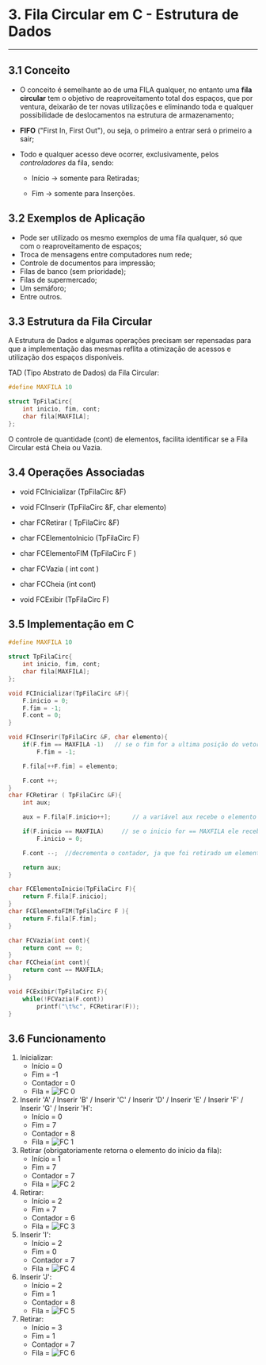 # 3. Fila Circular em C - Estrutura de Dados

***

## 3.1 Conceito

* O conceito é semelhante ao de uma FILA qualquer, no entanto uma **fila circular** tem o objetivo de reaproveitamento total dos espaços, que por ventura, deixarão de ter novas utilizações e eliminando toda e qualquer possibilidade de deslocamentos na estrutura de armazenamento;

* **FIFO** ("First In, First Out"), ou seja, o primeiro a entrar será o primeiro a sair;

* Todo e qualquer acesso deve ocorrer, exclusivamente, pelos *controladores* da fila, sendo:

  * Início -> somente para Retiradas;

  * Fim -> somente para Inserções.

    

## 3.2 Exemplos de Aplicação

* Pode ser utilizado os mesmo exemplos de uma fila qualquer, só que com o reaproveitamento de espaços;
* Troca de mensagens entre computadores num rede;
* Controle de documentos para impressão;
* Filas de banco (sem prioridade);
* Filas de supermercado;
* Um semáforo;
* Entre outros.



## 3.3 Estrutura da Fila Circular

A Estrutura de Dados e algumas operações precisam ser repensadas para que a implementação das mesmas reflita a otimização de acessos e utilização dos espaços disponíveis.

TAD (Tipo Abstrato de Dados) da Fila Circular:

```c
#define MAXFILA 10

struct TpFilaCirc{
    int inicio, fim, cont;
    char fila[MAXFILA];
};
```

O controle de quantidade (cont) de elementos, facilita identificar se a Fila Circular está Cheia ou Vazia.



## 3.4 Operações Associadas

* void FCInicializar (TpFilaCirc &F)

* void FCInserir (TpFilaCirc &F, char elemento)

* char FCRetirar ( TpFilaCirc &F)

* char FCElementoInicio (TpFilaCirc F)

* char FCElementoFIM (TpFilaCirc F )

* char FCVazia ( int cont )

* char FCCheia (int cont)

* void FCExibir (TpFilaCirc F)

  

## 3.5 Implementação em C

```c
#define MAXFILA 10

struct TpFilaCirc{
    int inicio, fim, cont;
    char fila[MAXFILA];
};

void FCInicializar(TpFilaCirc &F){
    F.inicio = 0;
    F.fim = -1;
    F.cont = 0;
}

void FCInserir(TpFilaCirc &F, char elemento){
    if(F.fim == MAXFILA -1)   // se o fim for a ultima posição do vetor, ele recebe -1 para assim ser inserido na posição 0 (o inicio)
        F.fim = -1;

    F.fila[++F.fim] = elemento;

    F.cont ++;
}
char FCRetirar ( TpFilaCirc &F){
    int aux;

    aux = F.fila[F.inicio++];      // a variável aux recebe o elemento do início da fila, o que vai ser retirado

    if(F.inicio == MAXFILA)     // se o inicio for == MAXFILA ele recebe 0, ele "reseta", volta pro início
        F.inicio = 0;

    F.cont --;  //decrementa o contador, ja que foi retirado um elemento

    return aux;
}

char FCElementoInicio(TpFilaCirc F){
    return F.fila[F.inicio];
}
char FCElementoFIM(TpFilaCirc F ){
    return F.fila[F.fim];
}

char FCVazia(int cont){
    return cont == 0;
}
char FCCheia(int cont){
    return cont == MAXFILA;
}

void FCExibir(TpFilaCirc F){
    while(!FCVazia(F.cont))
        printf("\t%c", FCRetirar(F));
}
```



## 3.6 Funcionamento

1. Inicializar:
   - Início = 0
   - Fim = -1
   - Contador = 0
   - Fila =  ![FC 0](https://github.com/VitorGuilhermo/FilaCircular-EstruturasDeDados/blob/master/Imagens/FilaCircular0.png)
2. Inserir 'A' / Inserir 'B' / Inserir 'C' / Inserir 'D' /  Inserir 'E' / Inserir 'F' / Inserir 'G' / Inserir 'H':
   - Início = 0
   - Fim = 7
   - Contador = 8
   - Fila = ![FC 1](https://github.com/VitorGuilhermo/FilaCircular-EstruturasDeDados/blob/master/Imagens/FilaCircular1.png)
3. Retirar (obrigatoriamente retorna o elemento do início da fila):
   - Início = 1
   - Fim = 7
   - Contador = 7
   - Fila = ![FC 2](https://github.com/VitorGuilhermo/FilaCircular-EstruturasDeDados/blob/master/Imagens/FilaCircular2.png)
4. Retirar:
   - Início = 2
   - Fim = 7
   - Contador = 6
   - Fila = ![FC 3](https://github.com/VitorGuilhermo/FilaCircular-EstruturasDeDados/blob/master/Imagens/FilaCircular3.png)
5. Inserir 'I':
   - Início = 2
   - Fim = 0
   - Contador = 7
   - Fila = ![FC 4](https://github.com/VitorGuilhermo/FilaCircular-EstruturasDeDados/blob/master/Imagens/FilaCircular4.png)
6. Inserir 'J':
   - Início = 2
   - Fim = 1
   - Contador = 8
   - Fila = ![FC 5](https://github.com/VitorGuilhermo/FilaCircular-EstruturasDeDados/blob/master/Imagens/FilaCircular5.png)
7. Retirar:
   - Início = 3
   - Fim = 1
   - Contador = 7
   - Fila = ![FC 6](https://github.com/VitorGuilhermo/FilaCircular-EstruturasDeDados/blob/master/Imagens/FilaCircular6.png)



